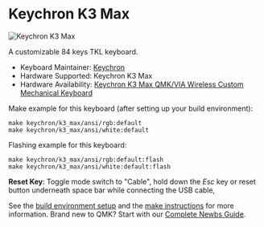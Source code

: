 # Keychron K3 Max

![Keychron K3 Max](https://cdn.shopify.com/s/files/1/0059/0630/1017/files/Keychron-K3-Max-wireless-mechanical-keyboard.jpg?v=1699931171)

A customizable 84 keys TKL keyboard.

* Keyboard Maintainer: [Keychron](https://github.com/keychron)
* Hardware Supported: Keychron K3 Max
* Hardware Availability: [Keychron K3 Max QMK/VIA Wireless Custom Mechanical Keyboard](https://www.keychron.com/products/keychron-k3-max-qmk-via-wireless-custom-mechanical-keyboard)

Make example for this keyboard (after setting up your build environment):

    make keychron/k3_max/ansi/rgb:default
    make keychron/k3_max/ansi/white:default

Flashing example for this keyboard:

    make keychron/k3_max/ansi/rgb:default:flash
    make keychron/k3_max/ansi/white:default:flash

**Reset Key**: Toggle mode switch to "Cable", hold down the *Esc* key or reset button underneath space bar while connecting the USB cable,

See the [build environment setup](https://docs.qmk.fm/#/getting_started_build_tools) and the [make instructions](https://docs.qmk.fm/#/getting_started_make_guide) for more information. Brand new to QMK? Start with our [Complete Newbs Guide](https://docs.qmk.fm/#/newbs).
